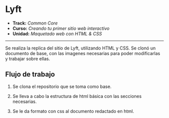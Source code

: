 # Lyft

* **Track:** _Common Core_
* **Curso:** _Creando tu primer sitio web interactivo_
* **Unidad:** _Maquetado web con HTML & CSS_

***

Se realiza la replica del sitio de Lyft, utilizando HTML y CSS. Se clonó un documento de base, con las imagenes necesarias para poder modificarlas y trabajar sobre ellas.

## Flujo de trabajo

1. Se clona el repositorio que se toma como base.

2. Se lleva a cabo la estructura de html básica con las secciones necesarias.

3. Se le da formato con css al documento redactado en html. 
